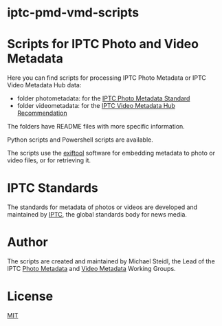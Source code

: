 # iptc-pmd-vmd-scripts

# Scripts for IPTC Photo and Video Metadata

Here you can find scripts for processing IPTC Photo Metadata or IPTC Video Metadata Hub data:

- folder photometadata: for the [IPTC Photo Metadata Standard](https://iptc.org/standards/photo-metadata/iptc-standard/)
- folder videometadata: for the [IPTC Video Metadata Hub Recommendation](https://iptc.org/standards/video-metadata-hub/recommendation/)

The folders have README files with more specific information.

Python scripts and Powershell scripts are available.

The scripts use the [exiftool](http://owl.phy.queensu.ca/~phil/exiftool/) software for embedding metadata to photo or video files, or for retrieving it.

# IPTC Standards

The standards for metadata of photos or videos are developed and maintained by [IPTC](https://iptc.org), the global standards body for news media.

# Author

The scripts are created and maintained by Michael Steidl, the Lead of the IPTC [Photo Metadata](https://iptc.org/about-iptc/work-structure/#pmd) and [Video Metadata](https://iptc.org/about-iptc/work-structure/#vmd) Working Groups.

# License 

[MIT](LICENSE)